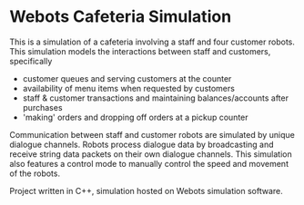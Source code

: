 # Webots Cafeteria Simulation

This is a simulation of a cafeteria involving a staff and four customer robots. This simulation models the interactions between staff and customers, specifically
- customer queues and serving customers at the counter
- availability of menu items when requested by customers
- staff & customer transactions and maintaining balances/accounts after purchases
- 'making' orders and dropping off orders at a pickup counter

Communication between staff and customer robots are simulated by unique dialogue channels. Robots process dialogue data by broadcasting and receive string data packets on their own dialogue channels. This simulation also features a control mode to manually control the speed and movement of the robots. 

Project written in C++, simulation hosted on Webots simulation software.
